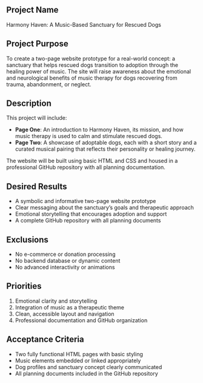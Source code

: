 ## Project Name
Harmony Haven: A Music-Based Sanctuary for Rescued Dogs

## Project Purpose
To create a two-page website prototype for a real-world concept: a sanctuary that helps rescued dogs transition to adoption through the healing power of music. The site will raise awareness about the emotional and neurological benefits of music therapy for dogs recovering from trauma, abandonment, or neglect.

## Description
This project will include:
- **Page One**: An introduction to Harmony Haven, its mission, and how music therapy is used to calm and stimulate rescued dogs.
- **Page Two**: A showcase of adoptable dogs, each with a short story and a curated musical pairing that reflects their personality or healing journey.

The website will be built using basic HTML and CSS and housed in a professional GitHub repository with all planning documentation.

## Desired Results
- A symbolic and informative two-page website prototype
- Clear messaging about the sanctuary’s goals and therapeutic approach
- Emotional storytelling that encourages adoption and support
- A complete GitHub repository with all planning documents

## Exclusions
- No e-commerce or donation processing
- No backend database or dynamic content
- No advanced interactivity or animations

## Priorities
1. Emotional clarity and storytelling
2. Integration of music as a therapeutic theme
3. Clean, accessible layout and navigation
4. Professional documentation and GitHub organization

## Acceptance Criteria
- Two fully functional HTML pages with basic styling
- Music elements embedded or linked appropriately
- Dog profiles and sanctuary concept clearly communicated
- All planning documents included in the GitHub repository
